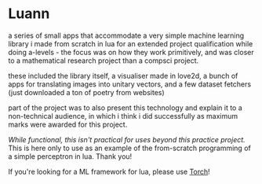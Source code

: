 # Luann

a series of small apps that accommodate a very simple machine learning library i made from scratch in lua for an extended project qualification while doing a-levels - the focus was on how they work primitively, and was closer to a mathematical research project than a compsci project.

these included the library itself, a visualiser made in love2d, a bunch of apps for translating images into unitary vectors, and a few dataset fetchers (just downloaded a ton of poetry from websites)

part of the project was to also present this technology and explain it to a non-technical audience, in which i think i did successfully as maximum marks were awarded for this project.

*While functional, this isn't practical for uses beyond this practice project.* This is here only to use as an example of the from-scratch programming of a simple perceptron in lua. Thank you!

If you're looking for a ML framework for lua, please use [Torch]("http://torch.ch/")!